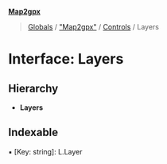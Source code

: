 **[Map2gpx](../README.md)**

> [Globals](../README.md) / ["Map2gpx"](../modules/_map2gpx_.md) / [Controls](../modules/_map2gpx_.controls.md) / Layers

# Interface: Layers

## Hierarchy

* **Layers**

## Indexable

▪ [Key: string]: L.Layer
